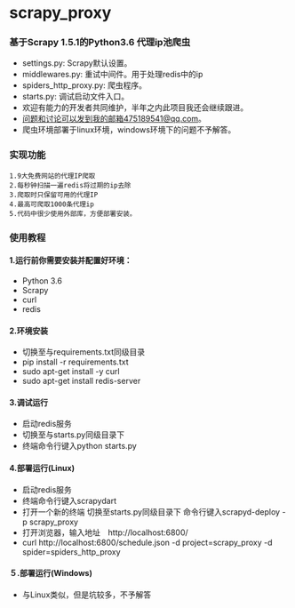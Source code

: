 # scrapy_proxy
### 基于Scrapy 1.5.1的Python3.6 代理ip池爬虫 

+ settings.py: Scrapy默认设置。
+ middlewares.py: 重试中间件。用于处理redis中的ip
+ spiders_http_proxy.py: 爬虫程序。
+ starts.py: 调试启动文件入口。
+ 欢迎有能力的开发者共同维护，半年之内此项目我还会继续跟进。
+ 问题和讨论可以发到我的邮箱475189541@qq.com。
+ 爬虫环境部署于linux环境，windows环境下的问题不予解答。

### 实现功能
```
1.9大免费网站的代理IP爬取
2.每秒钟扫描一遍redis将过期的ip去除
3.爬取时只保留可用的代理IP
4.最高可爬取1000条代理ip
5.代码中很少使用外部库，方便部署安装。
```


### 使用教程

#### 1.运行前你需要安装并配置好环境：

+ Python 3.6
+ Scrapy
+ curl
+ redis

#### 2.环境安装

+ 切换至与requirements.txt同级目录
+ pip install -r requirements.txt
+ sudo apt-get install -y curl
+ sudo apt-get install redis-server

#### 3.调试运行

+ 启动redis服务
+ 切换至与starts.py同级目录下
+ 终端命令行键入python starts.py

#### 4.部署运行(Linux)

+ 启动redis服务
+ 终端命令行键入scrapydart
+ 打开一个新的终端 切换至starts.py同级目录下 命令行键入scrapyd-deploy -p scrapy_proxy
+ 打开浏览器，输入地址　http://localhost:6800/
+ curl http://localhost:6800/schedule.json -d project=scrapy_proxy -d spider=spiders_http_proxy

#### ５.部署运行(Windows)

+ 与Linux类似，但是坑较多，不予解答


